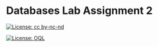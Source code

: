 # Databases Lab Assignment 2


<a href="https://creativecommons.org/licenses/by-nc-nd/4.0/" target="_blank" rel="noopener"><img src="https://licensebuttons.net/l/by-nc-nd/3.0/88x31.png" alt="License: cc by-nc-nd" style="vertical-align: middle;"/></a>

<a href="https://oql.avris.it/license?c=Julia%20Abdel-Monem" target="_blank" rel="noopener"><img src="https://badgers.space/badge/License/OQL/pink" alt="License: OQL" style="vertical-align: middle;"/></a>
